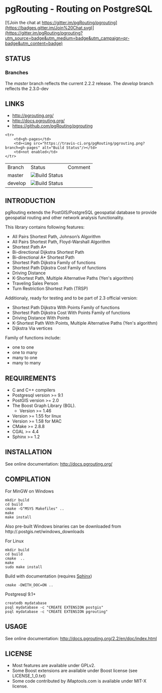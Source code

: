 # pgRouting - Routing on PostgreSQL

[![Join the chat at https://gitter.im/pgRouting/pgrouting](https://badges.gitter.im/Join%20Chat.svg)](https://gitter.im/pgRouting/pgrouting?utm_source=badge&utm_medium=badge&utm_campaign=pr-badge&utm_content=badge)

## STATUS

### Branches

The *master* branch reflects the current 2.2.2 release.
The *develop* branch reflects the 2.3.0-dev



## LINKS

* http://pgrouting.org/ 
* http://docs.pgrouting.org/
* https://github.com/pgRouting/pgrouting

<table>
	<tr>
		<td>Branch</td>
		<td>Status</td>
		<td>Comment</td>
	</tr>
	<tr>
		<td>master</td>
		<td><img src="https://travis-ci.org/pgRouting/pgrouting.png?branch=master" alt="Build Status"/></td>
	</tr>
	<tr>
		<td>develop</td>
		<td><img src="https://travis-ci.org/pgRouting/pgrouting.png?branch=develop" alt="Build Status"/></td>
		<td></td>
	</tr>

	<tr>
		<td>gh-pages</td>
		<td><img src="https://travis-ci.org/pgRouting/pgrouting.png?branch=gh-pages" alt="Build Status"/></td>
		<td>not enabled</td>
	</tr>
</table>

## INTRODUCTION

pgRouting extends the PostGIS/PostgreSQL geospatial database to provide geospatial routing and other network analysis functionality.

This library contains following features:

* All Pairs Shortest Path, Johnson’s Algorithm
* All Pairs Shortest Path, Floyd-Warshall Algorithm
* Shortest Path A*
* Bi-directional Dijkstra Shortest Path
* Bi-directional A* Shortest Path
* Shortest Path Dijkstra Family of functions
* Shortest Path Dijkstra Cost Family of functions
* Driving Distance
* K-Shortest Path, Multiple Alternative Paths (Yen's algorithm)
* Traveling Sales Person
* Turn Restriction Shortest Path (TRSP)

Additionaly, ready for testing and to be part of 2.3 official version:

* Shortest Path Dijkstra With Points Family of functions
* Shortest Path Dijkstra Cost With Points Family of functions
* Driving Distance With Points
* K-Shortest Path With Points, Multiple Alternative Paths (Yen's algorithm)
* Dijkstra Via vertices

Family of functions include:

* one to one
* one to many
* many to one
* many to many


## REQUIREMENTS

* C and C++ compilers
* Postgresql version >= 9.1
* PostGIS version >= 2.0
* The Boost Graph Library (BGL).
  * Version >= 1.46
* Version >= 1.55 for linux
* Version >= 1.58 for MAC
* CMake >= 2.8.8
* CGAL >= 4.4
* Sphinx >= 1.2

## INSTALLATION

See online documentation: http://docs.pgrouting.org/

## COMPILATION

For MinGW on Windows

	mkdir build
	cd build
	cmake -G"MSYS Makefiles" ..
	make
	make install

Also pre-built Windows binaries can be downloaded from http://.postgis.net/windows_downloads

For Linux
	
	mkdir build
	cd build
	cmake  ..
	make
	sudo make install

Build with documentation (requires [Sphinx](http://sphinx-doc.org/))

	cmake -DWITH_DOC=ON ..

Postgresql 9.1+

	createdb mydatabase
	psql mydatabase -c "CREATE EXTENSION postgis"
	psql mydatabase -c "CREATE EXTENSION pgrouting"

## USAGE

See online documentation: http://docs.pgrouting.org/2.2/en/doc/index.html


## LICENSE

* Most features are available under GPLv2.
* Some Boost extensions are available under Boost license (see LICENSE_1_0.txt)
* Some code contributed by iMaptools.com is available under MIT-X license.



